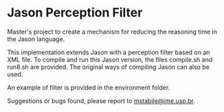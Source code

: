 # Jason Perception Filter
Master's project to create a mechanism for reducing the reasoning time in the Jason language.

This implementation extends Jason with a perception filter based on an XML file.
To compile and run this Jason version, the files compile.sh and run8.sh are provided.
The original ways of compiling Jason can also be used.

An example of filter is provided in the environment folder.

Suggestions or bugs found, please report to mstabile@ime.usp.br.
